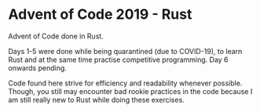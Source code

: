 # Advent of Code 2019 - Rust

Advent of Code done in Rust.

Days 1-5 were done while being quarantined (due to COVID-19), to learn Rust and at the same time practise competitive programming. Day 6 onwards pending.

Code found here strive for efficiency and readability whenever possible. Though, you still may encounter bad rookie practices in the code because I am still really new to Rust while doing these exercises.